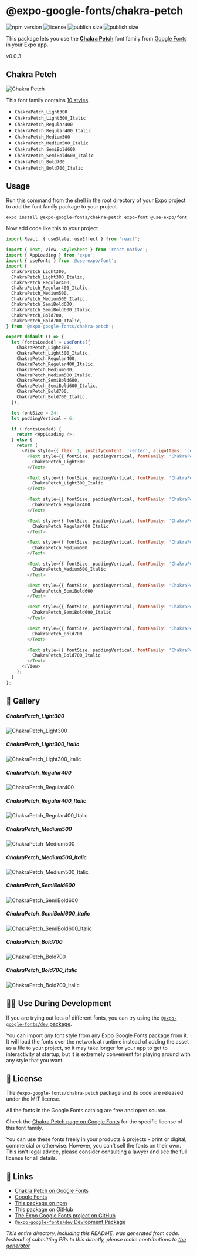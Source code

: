 # @expo-google-fonts/chakra-petch

![npm version](https://flat.badgen.net/npm/v/@expo-google-fonts/chakra-petch)
![license](https://flat.badgen.net/github/license/expo/google-fonts)
![publish size](https://flat.badgen.net/packagephobia/install/@expo-google-fonts/chakra-petch)
![publish size](https://flat.badgen.net/packagephobia/publish/@expo-google-fonts/chakra-petch)

This package lets you use the [**Chakra Petch**](https://fonts.google.com/specimen/Chakra+Petch) font family from [Google Fonts](https://fonts.google.com/) in your Expo app.

v0.0.3

## Chakra Petch

![Chakra Petch](./font-family.png)

This font family contains [10 styles](#-gallery).

- `ChakraPetch_Light300`
- `ChakraPetch_Light300_Italic`
- `ChakraPetch_Regular400`
- `ChakraPetch_Regular400_Italic`
- `ChakraPetch_Medium500`
- `ChakraPetch_Medium500_Italic`
- `ChakraPetch_SemiBold600`
- `ChakraPetch_SemiBold600_Italic`
- `ChakraPetch_Bold700`
- `ChakraPetch_Bold700_Italic`

## Usage

Run this command from the shell in the root directory of your Expo project to add the font family package to your project
```sh
expo install @expo-google-fonts/chakra-petch expo-font @use-expo/font
```

Now add code like this to your project
```js
import React, { useState, useEffect } from 'react';

import { Text, View, StyleSheet } from 'react-native';
import { AppLoading } from 'expo';
import { useFonts } from '@use-expo/font';
import {
  ChakraPetch_Light300,
  ChakraPetch_Light300_Italic,
  ChakraPetch_Regular400,
  ChakraPetch_Regular400_Italic,
  ChakraPetch_Medium500,
  ChakraPetch_Medium500_Italic,
  ChakraPetch_SemiBold600,
  ChakraPetch_SemiBold600_Italic,
  ChakraPetch_Bold700,
  ChakraPetch_Bold700_Italic,
} from '@expo-google-fonts/chakra-petch';

export default () => {
  let [fontsLoaded] = useFonts({
    ChakraPetch_Light300,
    ChakraPetch_Light300_Italic,
    ChakraPetch_Regular400,
    ChakraPetch_Regular400_Italic,
    ChakraPetch_Medium500,
    ChakraPetch_Medium500_Italic,
    ChakraPetch_SemiBold600,
    ChakraPetch_SemiBold600_Italic,
    ChakraPetch_Bold700,
    ChakraPetch_Bold700_Italic,
  });

  let fontSize = 24;
  let paddingVertical = 6;

  if (!fontsLoaded) {
    return <AppLoading />;
  } else {
    return (
      <View style={{ flex: 1, justifyContent: 'center', alignItems: 'center' }}>
        <Text style={{ fontSize, paddingVertical, fontFamily: 'ChakraPetch_Light300' }}>
          ChakraPetch_Light300
        </Text>

        <Text style={{ fontSize, paddingVertical, fontFamily: 'ChakraPetch_Light300_Italic' }}>
          ChakraPetch_Light300_Italic
        </Text>

        <Text style={{ fontSize, paddingVertical, fontFamily: 'ChakraPetch_Regular400' }}>
          ChakraPetch_Regular400
        </Text>

        <Text style={{ fontSize, paddingVertical, fontFamily: 'ChakraPetch_Regular400_Italic' }}>
          ChakraPetch_Regular400_Italic
        </Text>

        <Text style={{ fontSize, paddingVertical, fontFamily: 'ChakraPetch_Medium500' }}>
          ChakraPetch_Medium500
        </Text>

        <Text style={{ fontSize, paddingVertical, fontFamily: 'ChakraPetch_Medium500_Italic' }}>
          ChakraPetch_Medium500_Italic
        </Text>

        <Text style={{ fontSize, paddingVertical, fontFamily: 'ChakraPetch_SemiBold600' }}>
          ChakraPetch_SemiBold600
        </Text>

        <Text style={{ fontSize, paddingVertical, fontFamily: 'ChakraPetch_SemiBold600_Italic' }}>
          ChakraPetch_SemiBold600_Italic
        </Text>

        <Text style={{ fontSize, paddingVertical, fontFamily: 'ChakraPetch_Bold700' }}>
          ChakraPetch_Bold700
        </Text>

        <Text style={{ fontSize, paddingVertical, fontFamily: 'ChakraPetch_Bold700_Italic' }}>
          ChakraPetch_Bold700_Italic
        </Text>
      </View>
    );
  }
};

```

## 🔡 Gallery

##### ChakraPetch_Light300
![ChakraPetch_Light300](./ecaf4ae2d67c61e2a3fa8df13a271ccea00d43000ba74107e7bfda439f60b1d2.ttf.png)

##### ChakraPetch_Light300_Italic
![ChakraPetch_Light300_Italic](./020376f9083d9c7e6f32ecb879dee72b6fadef64ea9a3df0bd01d4952a06f1aa.ttf.png)

##### ChakraPetch_Regular400
![ChakraPetch_Regular400](./6854c9992a9a1345525235ab8e75582a0f6f3f828c37e4720a78aad1de6c0aa5.ttf.png)

##### ChakraPetch_Regular400_Italic
![ChakraPetch_Regular400_Italic](./114572d34834d0022111a2a7a0eaf1d6bb7e3b70537f2c52e283219fa86ccd02.ttf.png)

##### ChakraPetch_Medium500
![ChakraPetch_Medium500](./179d4e7774a67d1c01789bcf1bf48e72fbc37fa173f3373470769b54a505ad17.ttf.png)

##### ChakraPetch_Medium500_Italic
![ChakraPetch_Medium500_Italic](./f7172b64774efd15a32d833b00836c9e30c0ee766c096a08de2a427c904f5c2d.ttf.png)

##### ChakraPetch_SemiBold600
![ChakraPetch_SemiBold600](./a6b54f7d68496d966460fe300af5b72cc91ca631822110de9fbc976ceabb2591.ttf.png)

##### ChakraPetch_SemiBold600_Italic
![ChakraPetch_SemiBold600_Italic](./a7a04e1ebef703c41253da2ca8a90c83a63649e471590d939c69828a0e0e591f.ttf.png)

##### ChakraPetch_Bold700
![ChakraPetch_Bold700](./e409c139ac42c535be29bfb904109788499a4b3971f95c0853dce713da259ea9.ttf.png)

##### ChakraPetch_Bold700_Italic
![ChakraPetch_Bold700_Italic](./86042cd1693573443cb56c465a3f44172486eb888d707fcc03eb3dc8600008cb.ttf.png)


## 👩‍💻 Use During Development

If you are trying out lots of different fonts, you can try using the [`@expo-google-fonts/dev` package](https://github.com/expo/google-fonts/tree/master/font-packages/dev#readme).

You can import *any* font style from any Expo Google Fonts package from it. It will load the fonts
over the network at runtime instead of adding the asset as a file to your project, so it may take longer
for your app to get to interactivity at startup, but it is extremely convenient
for playing around with any style that you want.

## 📖 License

The `@expo-google-fonts/chakra-petch` package and its code are released under the MIT license.

All the fonts in the Google Fonts catalog are free and open source.

Check the [Chakra Petch page on Google Fonts](https://fonts.google.com/specimen/Chakra+Petch) for the specific license of this font family.

You can use these fonts freely in your products & projects - print or digital, commercial or otherwise. However, you can't sell the fonts on their own. This isn't legal advice, please consider consulting a lawyer and see the full license for all details.

## 🔗 Links

- [Chakra Petch on Google Fonts](https://fonts.google.com/specimen/Chakra+Petch)
- [Google Fonts](https://fonts.google.com/)
- [This package on npm](https://www.npmjs.com/package/@expo-google-fonts/chakra-petch)
- [This package on GitHub](https://github.com/expo/google-fonts/tree/master/font-packages/chakra-petch)
- [The Expo Google Fonts project on GitHub](https://github.com/expo/google-fonts)
- [`@expo-google-fonts/dev` Devlopment Package](https://github.com/expo/google-fonts/tree/master/font-packages/dev)


*This entire directory, including this README, was generated from code. Instead of submitting PRs to this directly, please make contributions to [the generator](https://github.com/expo/google-fonts/tree/master/packages/generator)*
